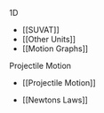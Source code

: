 1D
- [[SUVAT]]
- [[Other Units]]
- [[Motion Graphs]]

Projectile Motion
- [[Projectile Motion]]

- [[Newtons Laws]]